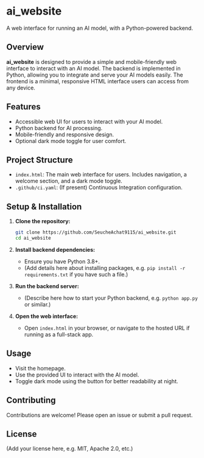 # ai_website

A web interface for running an AI model, with a Python-powered backend.

## Overview

**ai_website** is designed to provide a simple and mobile-friendly web interface to interact with an AI model. The backend is implemented in Python, allowing you to integrate and serve your AI models easily. The frontend is a minimal, responsive HTML interface users can access from any device.

## Features

- Accessible web UI for users to interact with your AI model.
- Python backend for AI processing.
- Mobile-friendly and responsive design.
- Optional dark mode toggle for user comfort.

## Project Structure

- `index.html`: The main web interface for users. Includes navigation, a welcome section, and a dark mode toggle.
- `.github/ci.yaml`: (If present) Continuous Integration configuration.

## Setup & Installation

1. **Clone the repository:**
   ```bash
   git clone https://github.com/SeucheAchat9115/ai_website.git
   cd ai_website
   ```

2. **Install backend dependencies:**
   - Ensure you have Python 3.8+.
   - (Add details here about installing packages, e.g. `pip install -r requirements.txt` if you have such a file.)

3. **Run the backend server:**
   - (Describe here how to start your Python backend, e.g. `python app.py` or similar.)

4. **Open the web interface:**
   - Open `index.html` in your browser, or navigate to the hosted URL if running as a full-stack app.

## Usage

- Visit the homepage.
- Use the provided UI to interact with the AI model.
- Toggle dark mode using the button for better readability at night.

## Contributing

Contributions are welcome! Please open an issue or submit a pull request.

## License

(Add your license here, e.g. MIT, Apache 2.0, etc.)